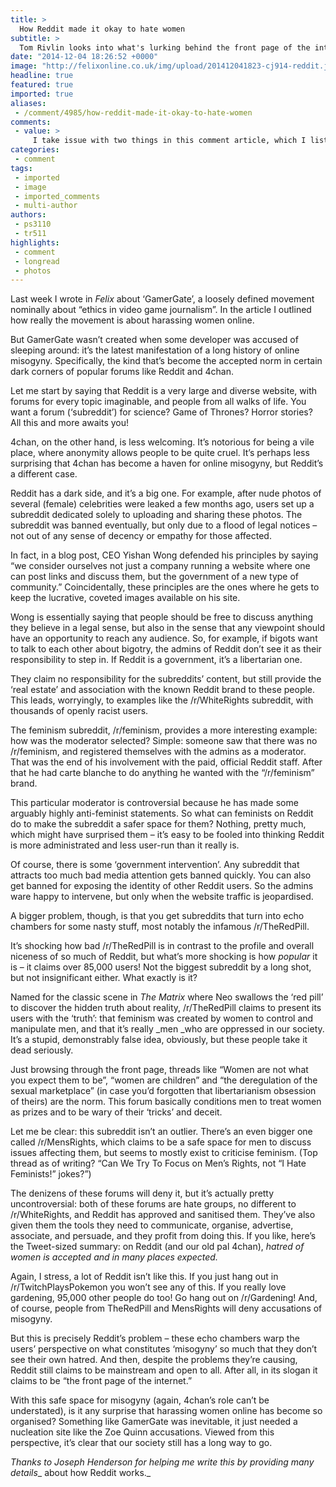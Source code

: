 ```yaml
---
title: >
  How Reddit made it okay to hate women
subtitle: >
  Tom Rivlin looks into what's lurking behind the front page of the internet
date: "2014-12-04 18:26:52 +0000"
image: "http://felixonline.co.uk/img/upload/201412041823-cj914-reddit.jpg"
headline: true
featured: true
imported: true
aliases:
 - /comment/4985/how-reddit-made-it-okay-to-hate-women
comments:
 - value: >
     I take issue with two things in this comment article, which I list in order of increasing severity. <br> <br>1) 4chan is not an echo-chamber. In every thread there is ALWAYS someone offering a contrary opinion. Posts are displayed in order received, and while their might be a lot of posts supporting one viewpoint, their content stands on its own written merit for you to disregard should it not be a thoughtful, well-articulated response. Also bear in mind that what you see isn't necessarily what is being said: intense in-jokes, "ironic humour" and self-deprecation being the method of communication forming a barrier between members and non-members of the community. 4chan is a sea of shit, but eventually you'll learn how to dive for the gleaming pearls of quality beneath the shitty surface. <br> <br>2)There is no objective measure of what viewpoints are "correct" and which are "wrong". There are people who believe in views with just as much conviction as you do, with just as much "evidence" to support them as you have; who
categories:
 - comment
tags:
 - imported
 - image
 - imported_comments
 - multi-author
authors:
 - ps3110
 - tr511
highlights:
 - comment
 - longread
 - photos
---
```


Last week I wrote in _Felix_ about ‘GamerGate’, a loosely defined movement nominally about “ethics in video game journalism”. In the article I outlined how really the movement is about harassing women online.

But GamerGate wasn’t created when some developer was accused of sleeping around: it’s the latest manifestation of a long history of online misogyny. Specifically, the kind that’s become the accepted norm in certain dark corners of popular forums like Reddit and 4chan.

Let me start by saying that Reddit is a very large and diverse website, with forums for every topic imaginable, and people from all walks of life. You want a forum (‘subreddit’) for science? Game of Thrones? Horror stories? All this and more awaits you!

4chan, on the other hand, is less welcoming. It’s notorious for being a vile place, where anonymity allows people to be quite cruel. It’s perhaps less surprising that 4chan has become a haven for online misogyny, but Reddit’s a different case.

Reddit has a dark side, and it’s a big one. For example, after nude photos of several (female) celebrities were leaked a few months ago, users set up a subreddit dedicated solely to uploading and sharing these photos. The subreddit was banned eventually, but only due to a flood of legal notices – not out of any sense of decency or empathy for those affected.

In fact, in a blog post, CEO Yishan Wong defended his principles by saying “we consider ourselves not just a company running a website where one can post links and discuss them, but the government of a new type of community.” Coincidentally, these principles are the ones where he gets to keep the lucrative, coveted images available on his site.

Wong is essentially saying that people should be free to discuss anything they believe in a legal sense, but also in the sense that any viewpoint should have an opportunity to reach any audience. So, for example, if bigots want to talk to each other about bigotry, the admins of Reddit don’t see it as their responsibility to step in. If Reddit is a government, it’s a libertarian one.

They claim no responsibility for the subreddits’ content, but still provide the ‘real estate’ and association with the known Reddit brand to these people. This leads, worryingly, to examples like the /r/WhiteRights subreddit, with thousands of openly racist users.

The feminism subreddit, /r/feminism, provides a more interesting example: how was the moderator selected? Simple: someone saw that there was no /r/feminism, and registered themselves with the admins as a moderator. That was the end of his involvement with the paid, official Reddit staff. After that he had carte blanche to do anything he wanted with the “/r/feminism” brand.

This particular moderator is controversial because he has made some arguably highly anti-feminist statements. So what can feminists on Reddit do to make the subreddit a safer space for them? Nothing, pretty much, which might have surprised them – it’s easy to be fooled into thinking Reddit is more administrated and less user-run than it really is.

Of course, there is some ‘government intervention’. Any subreddit that attracts too much bad media attention gets banned quickly. You can also get banned for exposing the identity of other Reddit users. So the admins ware happy to intervene, but only when the website traffic is jeopardised.

A bigger problem, though, is that you get subreddits that turn into echo chambers for some nasty stuff, most notably the infamous /r/TheRedPill.

It’s shocking how bad /r/TheRedPill is in contrast to the profile and overall niceness of so much of Reddit, but what’s more shocking is how _popular_ it is – it claims over 85,000 users! Not the biggest subreddit by a long shot, but not insignificant either. What exactly is it?

Named for the classic scene in _The Matrix_ where Neo swallows the ‘red pill’ to discover the hidden truth about reality, /r/TheRedPill claims to present its users with the ‘truth’: that feminism was created by women to control and manipulate men, and that it’s really _men _who are oppressed in our society. It’s a stupid, demonstrably false idea, obviously, but these people take it dead seriously.

Just browsing through the front page, threads like “Women are not what you expect them to be”, “women are children” and “the deregulation of the sexual marketplace” (in case you’d forgotten that libertarianism obsession of theirs) are the norm. This forum basically conditions men to treat women as prizes and to be wary of their ‘tricks’ and deceit.

Let me be clear: this subreddit isn’t an outlier. There’s an even bigger one called /r/MensRights, which claims to be a safe space for men to discuss issues affecting them, but seems to mostly exist to criticise feminism. (Top thread as of writing? “Can We Try To Focus on Men’s Rights, not “I Hate Feminists!” jokes?”)

The denizens of these forums will deny it, but it’s actually pretty uncontroversial: both of these forums are hate groups, no different to /r/WhiteRights, and Reddit has approved and sanitised them. They’ve also given them the tools they need to communicate, organise, advertise, associate, and persuade, and they profit from doing this. If you like, here’s the Tweet-sized summary: on Reddit (and our old pal 4chan), _hatred of women is accepted and in many places expected._

Again, I stress, a lot of Reddit isn’t like this. If you just hang out in /r/TwitchPlaysPokemon you won’t see any of this. If you really love gardening, 95,000 other people do too! Go hang out on /r/Gardening! And, of course, people from TheRedPill and MensRights will deny accusations of misogyny.

But this is precisely Reddit’s problem – these echo chambers warp the users’ perspective on what constitutes ‘misogyny’ so much that they don’t see their own hatred. And then, despite the problems they’re causing, Reddit still claims to be mainstream and open to all. After all, in its slogan it claims to be “the front page of the internet.”

With this safe space for misogyny (again, 4chan’s role can’t be understated), is it any surprise that harassing women online has become so organised? Something like GamerGate was inevitable, it just needed a nucleation site like the Zoe Quinn accusations. Viewed from this perspective, it’s clear that our society still has a long way to go.

_Thanks to Joseph Henderson for helping me write this by providing many details__ about how Reddit works._
